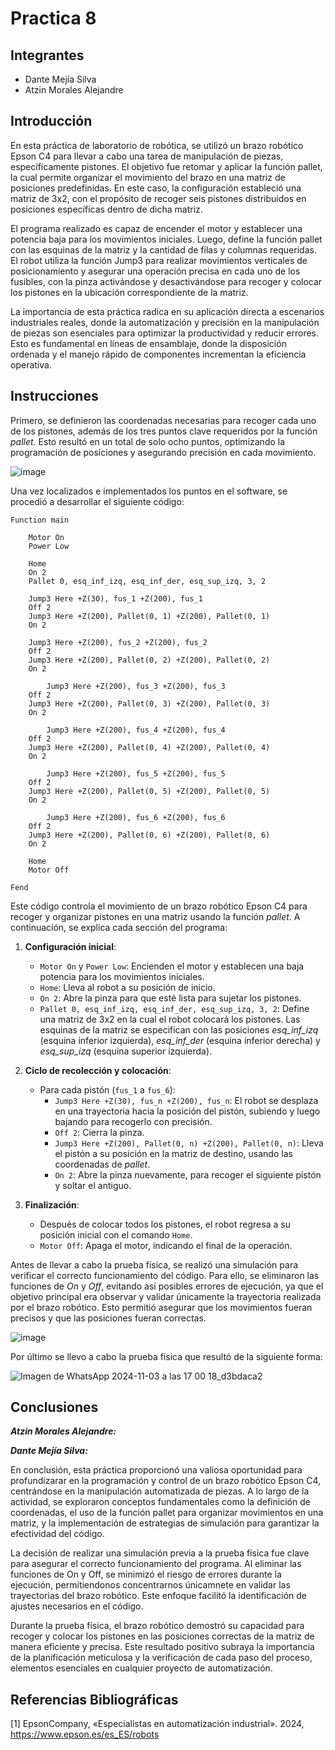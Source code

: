 # Practica 8

## Integrantes

- Dante Mejía Silva
- Atzin Morales Alejandre

## Introducción 

En esta práctica de laboratorio de robótica, se utilizó un brazo robótico Epson C4 para llevar a cabo una tarea de manipulación de piezas, específicamente pistones. El objetivo fue retomar y aplicar la función pallet, la cual permite organizar el movimiento del brazo en una matriz de posiciones predefinidas. En este caso, la configuración estableció una matriz de 3x2, con el propósito de recoger seis pistones distribuidos en posiciones específicas dentro de dicha matriz.

El programa realizado es capaz de encender el motor y establecer una potencia baja para los movimientos iniciales. Luego, define la función pallet con las esquinas de la matriz y la cantidad de filas y columnas requeridas. El robot utiliza la función Jump3 para realizar movimientos verticales de posicionamiento y asegurar una operación precisa en cada uno de los fusibles, con la pinza activándose y desactivándose para recoger y colocar los pistones en la ubicación correspondiente de la matriz.

La importancia de esta práctica radica en su aplicación directa a escenarios industriales reales, donde la automatización y precisión en la manipulación de piezas son esenciales para optimizar la productividad y reducir errores. Esto es fundamental en líneas de ensamblaje, donde la disposición ordenada y el manejo rápido de componentes incrementan la eficiencia operativa.

## Instrucciones

Primero, se definieron las coordenadas necesarias para recoger cada uno de los pistones, además de los tres puntos clave requeridos por la función *pallet*. Esto resultó en un total de solo ocho puntos, optimizando la programación de posiciones y asegurando precisión en cada movimiento.

![image](https://github.com/user-attachments/assets/68ca98b1-9ee6-4295-a34c-e3e61e41fdee)

Una vez localizados e implementados los puntos en el software, se procedió a desarrollar el siguiente código:
```
Function main
	
	Motor On
	Power Low
		
	Home
	On 2
	Pallet 0, esq_inf_izq, esq_inf_der, esq_sup_izq, 3, 2
		    
	Jump3 Here +Z(30), fus_1 +Z(200), fus_1
    Off 2
	Jump3 Here +Z(200), Pallet(0, 1) +Z(200), Pallet(0, 1)
	On 2
	
	Jump3 Here +Z(200), fus_2 +Z(200), fus_2
	Off 2
	Jump3 Here +Z(200), Pallet(0, 2) +Z(200), Pallet(0, 2)
	On 2
	
		Jump3 Here +Z(200), fus_3 +Z(200), fus_3
	Off 2
	Jump3 Here +Z(200), Pallet(0, 3) +Z(200), Pallet(0, 3)
	On 2
	
		Jump3 Here +Z(200), fus_4 +Z(200), fus_4
	Off 2
	Jump3 Here +Z(200), Pallet(0, 4) +Z(200), Pallet(0, 4)
	On 2
	
		Jump3 Here +Z(200), fus_5 +Z(200), fus_5
	Off 2
	Jump3 Here +Z(200), Pallet(0, 5) +Z(200), Pallet(0, 5)
	On 2
	
		Jump3 Here +Z(200), fus_6 +Z(200), fus_6
	Off 2
	Jump3 Here +Z(200), Pallet(0, 6) +Z(200), Pallet(0, 6)
	On 2
	
	Home
	Motor Off
	
Fend
```
Este código controla el movimiento de un brazo robótico Epson C4 para recoger y organizar pistones en una matriz usando la función *pallet*. A continuación, se explica cada sección del programa:

1. **Configuración inicial**:
   - `Motor On` y `Power Low`: Encienden el motor y establecen una baja potencia para los movimientos iniciales.
   - `Home`: Lleva al robot a su posición de inicio.
   - `On 2`: Abre la pinza para que esté lista para sujetar los pistones.
   - `Pallet 0, esq_inf_izq, esq_inf_der, esq_sup_izq, 3, 2`: Define una matriz de 3x2 en la cual el robot colocará los pistones. Las esquinas de la matriz se especifican con las posiciones *esq_inf_izq* (esquina inferior izquierda), *esq_inf_der* (esquina inferior derecha) y *esq_sup_izq* (esquina superior izquierda).

2. **Ciclo de recolección y colocación**:
   - Para cada pistón (`fus_1` a `fus_6`):
     - `Jump3 Here +Z(30), fus_n +Z(200), fus_n`: El robot se desplaza en una trayectoria hacia la posición del pistón, subiendo y luego bajando para recogerlo con precisión.
     - `Off 2`: Cierra la pinza.
     - `Jump3 Here +Z(200), Pallet(0, n) +Z(200), Pallet(0, n)`: Lleva el pistón a su posición en la matriz de destino, usando las coordenadas de *pallet*.
     - `On 2`: Abre la pinza nuevamente, para recoger el siguiente pistón y soltar el antiguo.

3. **Finalización**:
   - Después de colocar todos los pistones, el robot regresa a su posición inicial con el comando `Home`.
   - `Motor Off`: Apaga el motor, indicando el final de la operación.

Antes de llevar a cabo la prueba física, se realizó una simulación para verificar el correcto funcionamiento del código. Para ello, se eliminaron las funciones de *On* y *Off*, evitando así posibles errores de ejecución, ya que el objetivo principal era observar y validar únicamente la trayectoria realizada por el brazo robótico. Esto permitió asegurar que los movimientos fueran precisos y que las posiciones fueran correctas.

![image](https://github.com/user-attachments/assets/b97d4c83-d13f-4fbd-897d-b20857d3ba3e)

Por último se llevo a cabo la prueba física que resultó de la siguiente forma:

![Imagen de WhatsApp 2024-11-03 a las 17 00 18_d3bdaca2](https://github.com/user-attachments/assets/d87ef01c-ad19-40d1-af99-7fa77512f8ac)

## Conclusiones

***Atzin Morales Alejandre:*** 



***Dante Mejía Silva:*** 

En conclusión, esta práctica proporcionó una valiosa oportunidad para profundizarar en la programación y control de un brazo robótico Epson C4, centrándose en la manipulación automatizada de piezas. A lo largo de la actividad, se exploraron conceptos fundamentales como la definición de coordenadas, el uso de la función pallet para organizar movimientos en una matriz, y la implementación de estrategias de simulación para garantizar la efectividad del código.

La decisión de realizar una simulación previa a la prueba física fue clave para asegurar el correcto funcionamiento del programa. Al eliminar las funciones de On y Off, se minimizó el riesgo de errores durante la ejecución, permitiendonos concentrarnos únicamnete en validar las trayectorias del brazo robótico. Este enfoque facilitó la identificación de ajustes necesarios en el código.

Durante la prueba física, el brazo robótico demostró su capacidad para recoger y colocar los pistones en las posiciones correctas de la matriz de manera eficiente y precisa. Este resultado positivo subraya la importancia de la planificación meticulosa y la verificación de cada paso del proceso, elementos esenciales en cualquier proyecto de automatización.

## Referencias Bibliográficas 

[1] 	EpsonCompany, «Especialistas en automatización industrial». 2024, https://www.epson.es/es_ES/robots





























